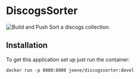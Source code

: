# DiscogsSorter
![Build and Push](https://github.com/Jeroen7V/DiscogsSorter/workflows/Build%20and%20Push/badge.svg)
Sort a discogs collection.

## Installation
To get this application set up just run the container:
```
docker run -p 8000:8000 joene/discogssorter:devel
```
